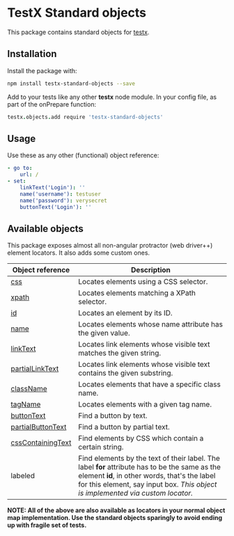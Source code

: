 # TestX Standard objects
This package contains standard objects for [testx](http://testx.io/testx).


## Installation
Install the package with:
```bash
npm install testx-standard-objects --save
```

Add to your tests like any other **testx** node module. In your config file, as part of the onPrepare function:

```CoffeeScript
testx.objects.add require 'testx-standard-objects'
```

## Usage
Use these as any other (functional) object reference:

```yaml
- go to:
    url: /
- set:
    linkText('Login'): ''
    name('username'): testuser
    name('password'): verysecret
    buttonText('Login'): ''
```

## Available objects
This package exposes almost all non-angular protractor (web driver++) element locators. It also adds some custom ones.

| Object reference                | Description |
| ---------------------- | ------------- |
|[css](http://www.protractortest.org/#/api?view=webdriver.By.css)|Locates elements using a CSS selector.|
|[xpath](http://www.protractortest.org/#/api?view=webdriver.By.xpath)|Locates elements matching a XPath selector.|
|[id](http://www.protractortest.org/#/api?view=webdriver.By.id)|Locates an element by its ID.|
|[name](http://www.protractortest.org/#/api?view=webdriver.By.name)|Locates elements whose name attribute has the given value.|
|[linkText](http://www.protractortest.org/#/api?view=webdriver.By.linkText)|Locates link elements whose visible text matches the given string.|
|[partialLinkText](http://www.protractortest.org/#/api?view=webdriver.By.partialLinkText)|Locates link elements whose visible text contains the given substring.|
|[className](http://www.protractortest.org/#/api?view=webdriver.By.className)|Locates elements that have a specific class name.|
|[tagName](http://www.protractortest.org/#/api?view=webdriver.By.tagName)|Locates elements with a given tag name.|
|[buttonText](http://www.protractortest.org/#/api?view=ProtractorBy.prototype.buttonText)|Find a button by text.|
|[partialButtonText](http://www.protractortest.org/#/api?view=ProtractorBy.prototype.partialButtonText)|Find a button by partial text.|
|[cssContainingText](http://www.protractortest.org/#/api?view=ProtractorBy.prototype.cssContainingText)|Find elements by CSS which contain a certain string.|
|labeled|Find elements by the text of their label. The label **for** attribute has to be the same as the element **id**, in other words, that's the label for this element, say input box. *This object is implemented via custom locator.*|

**NOTE: All of the above are also available as locators in your normal object map implementation. Use the standard objects sparingly to avoid ending up with fragile set of tests.**
